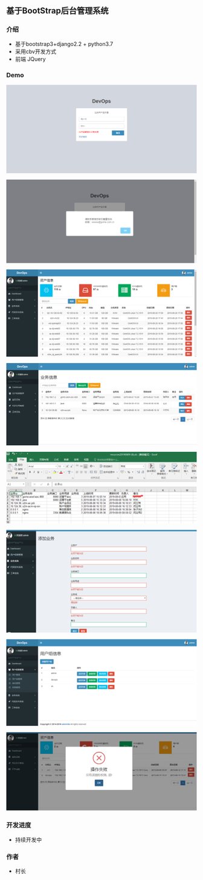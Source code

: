 ## 基于BootStrap后台管理系统

### 介绍

- 基于bootstrap3+django2.2 + python3.7
- 采用cbv开发方式
- 前端 JQuery


### Demo

![image](img/login.png)

![image](img/valid.png)

![image](img/index.png)

![image](img/分页.png)

![image](img/excel.png)

![image](img/valid_bussiness.png)

![image](img/group.png)

![image](img/permission.png)

### 开发进度

- 持续开发中

### 作者

- 村长